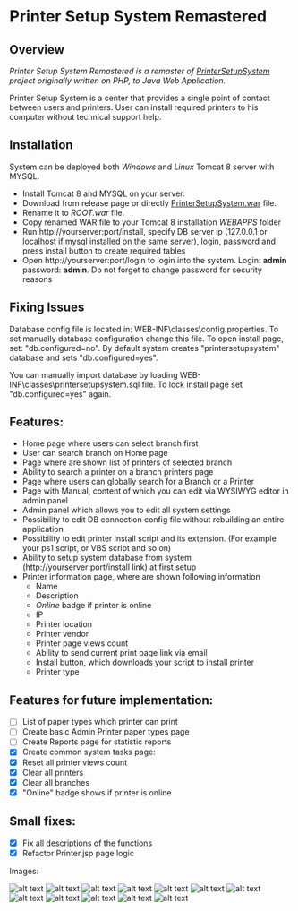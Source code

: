 # Printer Setup System Remastered

## Overview

*Printer Setup System Remastered is a remaster of [PrinterSetupSystem](https://github.com/akshinmustafayev/PrinterSetupSystem) project originally written on PHP, to Java Web Application.*

Printer Setup System is a center that provides a single point of contact between users and printers. User can install required printers to his computer without technical support help. 

## Installation
System can be deployed both _Windows_ and _Linux_ Tomcat 8 server with MYSQL.

* Install Tomcat 8 and MYSQL on your server. 
* Download from release page or directly [PrinterSetupSystem.war](https://github.com/akshinmustafayev/Printer-Setup-System-Remastered/releases/download/1.0.0/PrinterSetupSystem.war) file. 
* Rename it to _ROOT.war_ file. 
* Copy renamed WAR file to your Tomcat 8 installation _WEBAPPS_ folder
* Run http://yourserver:port/install, specify DB server ip (127.0.0.1 or localhost if mysql installed on the same server), login, password and press install button to create required tables
* Open http://yourserver:port/login to login into the system. Login: **admin** password: **admin**. Do not forget to change password for security reasons

## Fixing Issues
Database config file is located in: WEB-INF\classes\config.properties. To set manually database configuration change this file. To open install page, set: "db.configured=no". By default system creates "printersetupsystem" database and sets "db.configured=yes".

You can manually import database by loading WEB-INF\classes\printersetupsystem.sql file. To lock install page set "db.configured=yes" again. 


## Features:
* Home page where users can select branch first
* User can search branch on Home page
* Page where are shown list of printers of selected branch
* Ability to search a printer on a branch printers page
* Page where users can globally search for a Branch or a Printer
* Page with Manual, content of which you can edit via WYSIWYG editor in admin panel
* Admin panel which allows you to edit all system settings
* Possibility to edit DB connection config file without rebuilding an entire application
* Possibility to edit printer install script and its extension. (For example your ps1 script, or VBS script and so on)
* Ability to setup system database from system (http://yourserver:port/install link) at first setup
* Printer information page, where are shown following information
  * Name
  * Description
  * _Online_ badge if printer is online
  * IP
  * Printer location
  * Printer vendor
  * Printer page views count
  * Ability to send current print page link via email
  * Install button, which downloads your script to install printer
  * Printer type

## Features for future implementation:
- [ ] List of paper types which printer can print
- [ ] Create basic Admin Printer paper types page
- [ ] Create Reports page for statistic reports
- [x] Create common system tasks page:
- [x] Reset all printer views count
- [x] Clear all printers
- [x] Clear all branches
- [x] "Online" badge shows if printer is online

## Small fixes:
- [x] Fix all descriptions of the functions
- [x] Refactor Printer.jsp page logic

Images:

<img src="https://github.com/akshinmustafayev/Printer-Setup-System-Remastered/blob/master/deploy/img/1.png" alt="alt text">

<img src="https://github.com/akshinmustafayev/Printer-Setup-System-Remastered/blob/master/deploy/img/2.png" alt="alt text">

<img src="https://github.com/akshinmustafayev/Printer-Setup-System-Remastered/blob/master/deploy/img/3.png" alt="alt text">

<img src="https://github.com/akshinmustafayev/Printer-Setup-System-Remastered/blob/master/deploy/img/4.png" alt="alt text">

<img src="https://github.com/akshinmustafayev/Printer-Setup-System-Remastered/blob/master/deploy/img/5.png" alt="alt text">

<img src="https://github.com/akshinmustafayev/Printer-Setup-System-Remastered/blob/master/deploy/img/6.png" alt="alt text">

<img src="https://github.com/akshinmustafayev/Printer-Setup-System-Remastered/blob/master/deploy/img/7.png" alt="alt text">

<img src="https://github.com/akshinmustafayev/Printer-Setup-System-Remastered/blob/master/deploy/img/8.png" alt="alt text">

<img src="https://github.com/akshinmustafayev/Printer-Setup-System-Remastered/blob/master/deploy/img/9.png" alt="alt text">

<img src="https://github.com/akshinmustafayev/Printer-Setup-System-Remastered/blob/master/deploy/img/10.png" alt="alt text">

<img src="https://github.com/akshinmustafayev/Printer-Setup-System-Remastered/blob/master/deploy/img/11.png" alt="alt text">

<img src="https://github.com/akshinmustafayev/Printer-Setup-System-Remastered/blob/master/deploy/img/12.png" alt="alt text">
